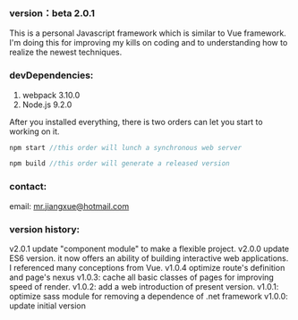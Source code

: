 ### version：beta 2.0.1

This is a personal Javascript framework which is similar to Vue framework. I'm doing this for improving my kills on coding and to understanding how to realize the newest techniques.

### devDependencies:
1. webpack 3.10.0
2. Node.js 9.2.0

After you installed everything, there is two orders can let you start to working on it.
```javascript
npm start //this order will lunch a synchronous web server
```
```javascript
npm build //this order will generate a released version
```

### contact:
email: mr.jiangxue@hotmail.com

### version history:
v2.0.1
update "component module" to make a flexible project.
v2.0.0
update ES6 version. it now offers an ability of building interactive web applications. I referenced many conceptions from Vue.
v1.0.4
optimize route's definition and page's nexus
v1.0.3:
cache all basic classes of pages for improving speed of render.
v1.0.2:
add a web introduction of present version.
v1.0.1:
optimize sass module for removing a dependence of .net framework
v1.0.0:
update initial version